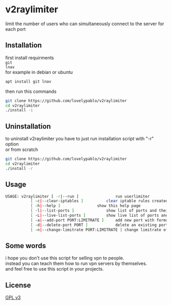 # v2raylimiter

limit the number of users who can simultaneously connect to the server for each port

## Installation
first install requirments  
`git`  
`lnav`  
for example in debian or ubuntu  
```bash
apt install git lnav
```
then run this commands

```bash
git clone https://github.com/lovelypablo/v2raylimiter
cd v2raylimiter
./install -i
```
## Uninstallation
to uninstall v2raylimiter you have to just run installation script with "-r" option  
or from scratch  
```bash
git clone https://github.com/lovelypablo/v2raylimiter
cd v2raylimiter
./install -r
```
## Usage

```bash
USAGE: v2raylimiter [ -r|--run ] 				run userlimiter
		   [ -c|--clear-iptables ] 			clear iptable rules created by userlimiter
		   [ -h|--help ] 				show this help page
		   [ -l|--list-ports ]				show list of ports and their info
		   [ -L|--live-list-ports ]			show live list of ports and their info
		   [ -a|--add-port PORT:LIMITRATE ]		add new port with format PORT:LIMITRATE
		   [ -d|--delete-port PORT ]			delete an existing port from list
		   [ -n|--change-limitrate PORT:LIMITRATE ]	change limitrate of a port with format PORT:LIMITRATE
```

## Some words
i hope you don't use this script for selling vpn to people.  
instead you can teach them how to run vpn servers by themselves.  
and feel free to use this script in your projects.
## License

[GPL v3](https://www.gnu.org/licenses/gpl-3.0.en.html)

